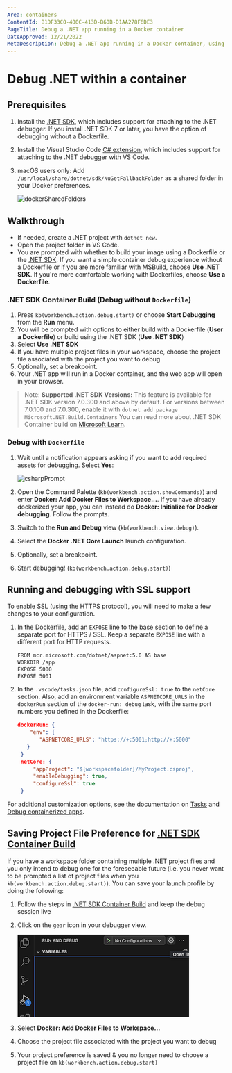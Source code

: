 ```yaml
---
Area: containers
ContentId: B1DF33C0-400C-413D-B60B-D1AA278F6DE3
PageTitle: Debug a .NET app running in a Docker container
DateApproved: 12/21/2022
MetaDescription: Debug a .NET app running in a Docker container, using Visual Studio Code.
---
```

# Debug .NET within a container

## Prerequisites

1. Install the [.NET SDK](https://www.microsoft.com/net/download), which includes support for attaching to the .NET debugger. If you install .NET SDK 7 or later, you have the option of debugging without a Dockerfile.

1. Install the Visual Studio Code [C# extension](https://marketplace.visualstudio.com/items?itemName=ms-dotnettools.csharp), which includes support for attaching to the .NET debugger with VS Code.

1. macOS users only: Add `/usr/local/share/dotnet/sdk/NuGetFallbackFolder` as a shared folder in your Docker preferences.

    ![dockerSharedFolders](images/debug/mac-folders.png)

## Walkthrough

- If needed, create a .NET project with `dotnet new`.
- Open the project folder in VS Code.
- You are prompted with whether to build your image using a Dockerfile or the [.NET SDK](https://www.microsoft.com/net/download). If you want a simple container debug experience without a Dockerfile or if you are more familiar with MSBuild, choose **Use .NET SDK**. If you're more comfortable working with Dockerfiles, choose **Use a Dockerfile**.

### .NET SDK Container Build (Debug without `Dockerfile`)

1. Press `kb(workbench.action.debug.start)` or choose **Start Debugging** from the **Run** menu.
1. You will be prompted with options to either build with a Dockerfile (**User a Dockerfile**) or build using the .NET SDK (**Use .NET SDK**)
1. Select **Use .NET SDK**
1. If you have multiple project files in your workspace, choose the project file associated with the project you want to debug
1. Optionally, set a breakpoint.
1. Your .NET app will run in a Docker container, and the web app will open in your browser.

> Note: **Supported .NET SDK Versions:** This feature is available for .NET SDK version 7.0.300 and above by default. For versions between 7.0.100 and 7.0.300, enable it with `dotnet add package Microsoft.NET.Build.Containers` You can read more about .NET SDK Container build on [Microsoft Learn](https://learn.microsoft.com/en-us/dotnet/core/docker/publish-as-container).


### Debug with `Dockerfile`

1. Wait until a notification appears asking if you want to add required assets for debugging. Select **Yes**:

   ![csharpPrompt](images/debug/csharp-prompt.png)

1. Open the Command Palette (`kb(workbench.action.showCommands)`) and enter **Docker: Add Docker Files to Workspace...**. If you have already dockerized your app, you can instead do **Docker: Initialize for Docker debugging**. Follow the prompts.
1. Switch to the **Run and Debug** view (`kb(workbench.view.debug)`).
1. Select the **Docker .NET Core Launch** launch configuration.
1. Optionally, set a breakpoint.
1. Start debugging! (`kb(workbench.action.debug.start)`)

## Running and debugging with SSL support

To enable SSL (using the HTTPS protocol), you will need to make a few changes to your configuration.

1. In the Dockerfile, add an `EXPOSE` line to the base section to define a separate port for HTTPS / SSL. Keep a separate `EXPOSE` line with a different port for HTTP requests.

   ```docker
   FROM mcr.microsoft.com/dotnet/aspnet:5.0 AS base
   WORKDIR /app
   EXPOSE 5000
   EXPOSE 5001
   ```

1. In the `.vscode/tasks.json` file, add `configureSsl: true` to the `netCore` section. Also, add an environment variable `ASPNETCORE_URLS` in the `dockerRun` section of the `docker-run: debug` task, with the same port numbers you defined in the Dockerfile:

   ```json
   dockerRun: {
       "env": {
          "ASPNETCORE_URLS": "https://+:5001;http://+:5000"
      }
    }
    netCore: {
        "appProject": "${workspacefolder}/MyProject.csproj",
        "enableDebugging": true,
        "configureSsl": true
    }
   ```

For additional customization options, see the documentation on [Tasks](/docs/containers/reference.md) and [Debug containerized apps](/docs/containers/debug-common.md).

## Saving Project File Preference for [.NET SDK Container Build](https://learn.microsoft.com/en-us/dotnet/core/docker/publish-as-container)

If you have a workspace folder containing multiple .NET project files and you only intend to debug one for the foreseeable future (i.e. you never want to be prompted a list of project files when you `kb(workbench.action.debug.start)`). You can save your launch profile by doing the following:

1. Follow the steps in [.NET SDK Container Build](#net-sdk-container-build-debug-without-dockerfile) and keep the debug session live
1. Click on the `gear` icon in your debugger view.

   ![dockerSharedFolders](images/debug/debugger-scaffolding.png)

1. Select **Docker: Add Docker Files to Workspace...**
1. Choose the project file associated with the project you want to debug
1. Your project preference is saved & you no longer need to choose a project file on `kb(workbench.action.debug.start)`


